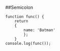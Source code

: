##Semicolon

    function func() {
        return
        {
            name: 'Batman'
            };
        }
    console.log(func());

